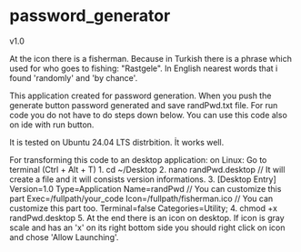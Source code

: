 # password_generator
v1.0

At the icon there is a fisherman. Because in Turkish there is a phrase which used for who goes to fishing: "Rastgele". In English nearest words that i found 'randomly' and 'by chance'. 

This application created for password generation. When you push the generate button password generated and save randPwd.txt file. 
For run code you do not have to do steps down below. You can use this code also on ide with run button.

It is tested on Ubuntu 24.04 LTS distrbition. İt works well. 

For transforming this code to an desktop application:
  on Linux: 
      Go to terminal (Ctrl + Alt + T)
      1. cd ~/Desktop
      2. nano randPwd.desktop // It will create a file and it will consists version informations.
      3. [Desktop Entry]
          Version=1.0
          Type=Application
          Name=randPwd // You can customize this part
          Exec=/fullpath/your_code
          Icon=/fullpath/fisherman.ico  // You can customize this part too.
          Terminal=false
          Categories=Utility;
      4. chmod +x randPwd.desktop
      5. At the end there is an icon on desktop. If icon is gray scale and has an 'x' on its right bottom side you should right click on icon and chose 'Allow Launching'.
